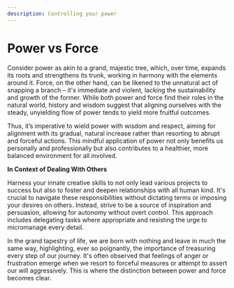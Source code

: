 ```yaml
---
description: Controlling your power
---
```


# Power vs Force

Consider power as akin to a grand, majestic tree, which, over time, expands its roots and strengthens its trunk, working in harmony with the elements around it. Force, on the other hand, can be likened to the unnatural act of snapping a branch – it's immediate and violent, lacking the sustainability and growth of the former. While both power and force find their roles in the natural world, history and wisdom suggest that aligning ourselves with the steady, unyielding flow of power tends to yield more fruitful outcomes.

Thus, it’s imperative to wield power with wisdom and respect, aiming for alignment with its gradual, natural increase rather than resorting to abrupt and forceful actions. This mindful application of power not only benefits us personally and professionally but also contributes to a healthier, more balanced environment for all involved.

**In Context of Dealing With Others**

Harness your innate creative skills to not only lead various projects to success but also to foster and deepen relationships with all human kind. It's crucial to navigate these responsibilities without dictating terms or imposing your desires on others. Instead, strive to be a source of inspiration and persuasion, allowing for autonomy without overt control. This approach includes delegating tasks where appropriate and resisting the urge to micromanage every detail.

In the grand tapestry of life, we are born with nothing and leave in much the same way, highlighting, ever so poignantly, the importance of treasuring every step of our journey. It's often observed that feelings of anger or frustration emerge when we resort to forceful measures or attempt to assert our will aggressively. This is where the distinction between power and force becomes clear.
